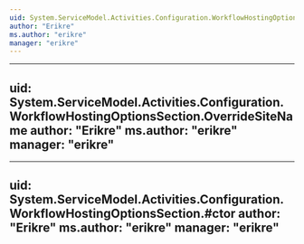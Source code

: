 ```yaml
---
uid: System.ServiceModel.Activities.Configuration.WorkflowHostingOptionsSection
author: "Erikre"
ms.author: "erikre"
manager: "erikre"
---
```


---
uid: System.ServiceModel.Activities.Configuration.WorkflowHostingOptionsSection.OverrideSiteName
author: "Erikre"
ms.author: "erikre"
manager: "erikre"
---

---
uid: System.ServiceModel.Activities.Configuration.WorkflowHostingOptionsSection.#ctor
author: "Erikre"
ms.author: "erikre"
manager: "erikre"
---
